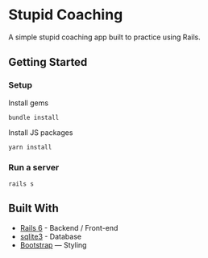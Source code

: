 # Stupid Coaching

A simple stupid coaching app built to practice using Rails.
   
## Getting Started
### Setup

Install gems
```
bundle install
```
Install JS packages
```
yarn install
```

### Run a server
```
rails s
```

## Built With
- [Rails 6](https://guides.rubyonrails.org/) - Backend / Front-end
- [sqlite3](https://www.sqlite.org/) - Database
- [Bootstrap](https://getbootstrap.com/) — Styling
